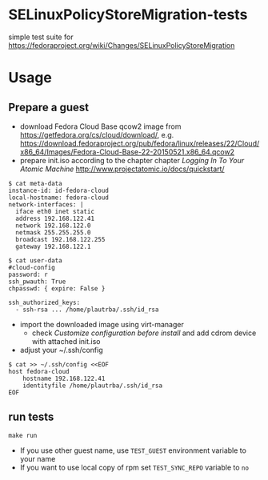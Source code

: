 # SELinuxPolicyStoreMigration-tests
simple test suite for https://fedoraproject.org/wiki/Changes/SELinuxPolicyStoreMigration

# Usage

## Prepare a guest

* download Fedora Cloud Base qcow2 image from https://getfedora.org/cs/cloud/download/, e.g.  https://download.fedoraproject.org/pub/fedora/linux/releases/22/Cloud/x86_64/Images/Fedora-Cloud-Base-22-20150521.x86_64.qcow2
* prepare init.iso according to the chapter chapter *Logging In To Your Atomic Machine*  http://www.projectatomic.io/docs/quickstart/

```
$ cat meta-data 
instance-id: id-fedora-cloud
local-hostname: fedora-cloud
network-interfaces: |
  iface eth0 inet static
  address 192.168.122.41
  network 192.168.122.0
  netmask 255.255.255.0
  broadcast 192.168.122.255
  gateway 192.168.122.1

$ cat user-data
#cloud-config
password: r 
ssh_pwauth: True
chpasswd: { expire: False }

ssh_authorized_keys: 
  - ssh-rsa ... /home/plautrba/.ssh/id_rsa
```

* import the downloaded image using virt-manager
	* check *Customize configuration before install* and add cdrom device with attached init.iso
* adjust your ~/.ssh/config
	
```
$ cat >> ~/.ssh/config <<EOF
host fedora-cloud
    hostname 192.168.122.41
	identityfile /home/plautrba/.ssh/id_rsa
EOF
```

## run tests

`make run`

* If you use other guest name, use `TEST_GUEST` environment variable to your name
* If you want to use local copy of rpm set `TEST_SYNC_REPO` variable to `no`
